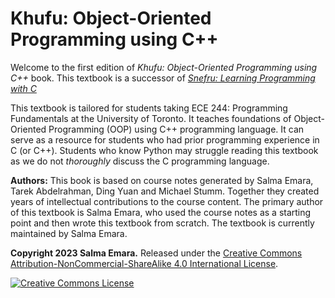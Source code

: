 # Khufu: Object-Oriented Programming using C++

Welcome to the first edition of *Khufu: Object-Oriented Programming using C++* book. This textbook is a successor of [*Snefru: Learning Programming with C*](https://www.learningc.org)

This textbook is tailored for students taking ECE 244: Programming Fundamentals at the University of Toronto. It teaches foundations of Object-Oriented Programming (OOP) using C++ programming language. It can serve as a resource for students who had prior programming experience in C (or C++). Students who know Python may struggle reading this textbook as we do not *thoroughly* discuss the C programming language. 

**Authors:** This book is based on course notes generated by Salma Emara, Tarek Abdelrahman, Ding Yuan and Michael Stumm. Together they created years of intellectual contributions to the course content. The primary author of this textbook is Salma Emara, who used the course notes as a starting point and then wrote this textbook from scratch. The textbook is currently maintained by Salma Emara.

<!-- 
```{tableofcontents}
``` 
-->

**Copyright 2023 Salma Emara.** Released under the <a rel="license" href="https://creativecommons.org/licenses/by-nc-sa/4.0/">Creative Commons Attribution-NonCommercial-ShareAlike 4.0 International License</a>.

<a rel="license" href="http://creativecommons.org/licenses/by-nc-sa/4.0/">
<img alt="Creative Commons License" style="border-width:0"
src="https://i.creativecommons.org/l/by-nc-sa/4.0/80x15.png" /></a>